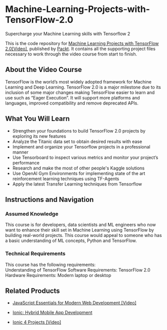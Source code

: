# Machine-Learning-Projects-with-TensorFlow-2.0
Supercharge your Machine Learning skills with Tensorflow 2

This is the code repository for [Machine Learning Projects with TensorFlow 2.0[Video]](Website), published by [Packt](https://www.packtpub.com/?utm_source=github). It contains all the supporting project files necessary to work through the video course from start to finish.



## About the Video Course
TensorFlow is the world’s most widely adopted framework for Machine Learning and Deep Learning. TensorFlow 2.0 is a major milestone due to its inclusion of some major changes making TensorFlow easier to learn and use such as “Eager Execution”. It will support more platforms and languages, improved compatibility and remove deprecated APIs.

<H2>What You Will Learn</H2>
<DIV class=book-info-will-learn-text>
<UL>
<LI>Strengthen your foundations to build TensorFlow 2.0 projects by exploring its new features
<LI>Analyze the Titanic data set to obtain desired results with ease
<LI>Implement and organize your Tensorflow projects in a professional manner
<LI>Use Tensorboard to inspect various metrics and monitor your project’s performance
<LI>Research and make the most of other people's Kaggle solutions
<LI>Use OpenAI Gym Environments for implementing state of the art reinforcement learning techniques using TF-Agents
<LI>Apply the latest Transfer Learning techniques from Tensorflow
</LI></UL></DIV>



## Instructions and Navigation
### Assumed Knowledge
This course is for developers, data scientists and ML engineers who now want to enhance their skill set in Machine Learning using TensorFlow by building real-world projects. This course would appeal to someone who has a basic understanding of ML concepts, Python and TensorFlow.


### Technical Requirements
This course has the following requirements:<br/>
Understanding of TensorFlow
Software Requirements: TensorFlow 2.0 <br/>
Hardware Requirements: Modern laptop or desktop <br/> 








## Related Products
* [JavaScript Essentials for Modern Web Development [Video]](https://www.packtpub.com/web-development/javascript-essentials-for-modern-web-development-video)


* [Ionic: Hybrid Mobile App Development](https://www.packtpub.com/application-development/ionic-hybrid-mobile-app-development)


* [Ionic 4 Projects [Video]](https://www.packtpub.com/mobile/ionic-4-projects-video)
